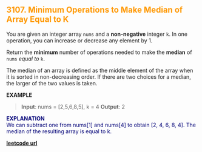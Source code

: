 <h2 style="color:#F90;">3107. Minimum Operations to Make Median of Array Equal to K</h2>

You are given an integer array `nums` and a **non-negative** integer `k`. In one operation, you can increase or decrease any element by 1.

Return the **minimum** number of operations needed to make the **median** of `nums` *equal to* `k`.

The median of an array is defined as the middle element of the array when it is sorted in non-decreasing order. If there are two choices for a median, the larger of the two values is taken.


**EXAMPLE**
> **Input**: nums = [2,5,6,8,5], k = 4
**Output**: 2

<p style="color:#007;">
<b>EXPLANATION</b><br>
We can subtract one from nums[1] and nums[4] to obtain [2, 4, 6, 8, 4]. The median of the resulting array is equal to k.
</p>

**[leetcode url](https://leetcode.com/problems/minimum-operations-to-make-median-of-array-equal-to-k/description/)**
